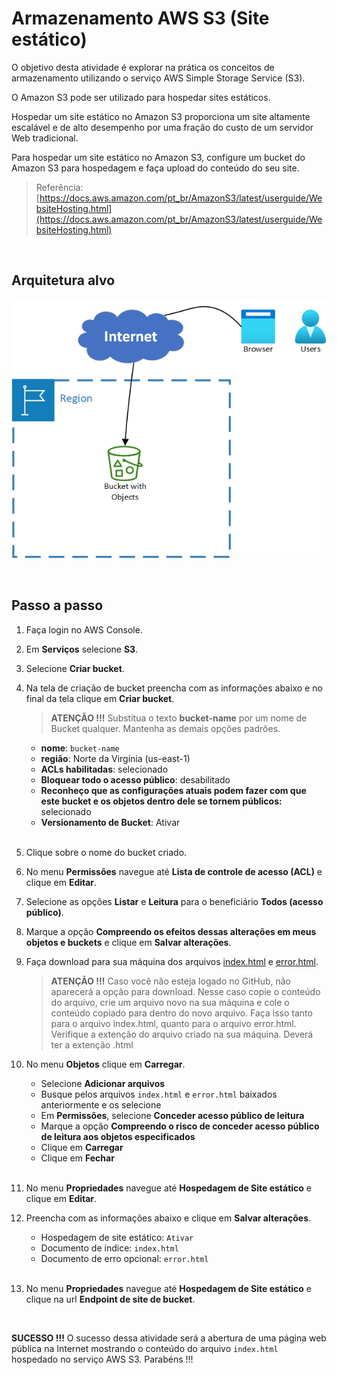 # Armazenamento AWS S3 (Site estático)

O objetivo desta atividade é explorar na prática os conceitos de armazenamento utilizando o serviço AWS Simple Storage Service (S3). 

O Amazon S3 pode ser utilizado para hospedar sites estáticos.

Hospedar um site estático no Amazon S3 proporciona um site altamente escalável e de alto desempenho por uma fração do custo de um servidor Web tradicional.

Para hospedar um site estático no Amazon S3, configure um bucket do Amazon S3 para hospedagem e faça upload do conteúdo do seu site.

> Referência: [https://docs.aws.amazon.com/pt_br/AmazonS3/latest/userguide/WebsiteHosting.html](https://docs.aws.amazon.com/pt_br/AmazonS3/latest/userguide/WebsiteHosting.html)

<br>

## Arquitetura alvo

![Notifier](/images/target_architecture.png)

<br>

## Passo a passo

1. Faça login no AWS Console.

2. Em **Serviços** selecione **S3**.

3. Selecione **Criar bucket**.

4. Na tela de criação de bucket preencha com as informações abaixo e no final da tela clique em  **Criar bucket**.

   > **ATENÇÃO !!!** Substitua o texto **bucket-name** por um nome de Bucket qualquer. Mantenha as demais opções padrões. 

   - **nome**: `bucket-name`
   - **região**: Norte da Virgínia (us-east-1)
   - **ACLs habilitadas**: selecionado
   - **Bloquear todo o acesso público**: desabilitado
   - **Reconheço que as configurações atuais podem fazer com que este bucket e os objetos dentro dele se tornem públicos:** selecionado
   - **Versionamento de Bucket**: Ativar<br><br>

5. Clique sobre o nome do bucket criado.

6. No menu **Permissões** navegue até **Lista de controle de acesso (ACL)** e clique em **Editar**.

7. Selecione as opções **Listar** e **Leitura** para o beneficiário **Todos (acesso público)**.

8. Marque a opção **Compreendo os efeitos dessas alterações em meus objetos e buckets** e clique em **Salvar alterações**. 

9. Faça download para sua máquina dos arquivos [index.html](https://github.com/kledsonhugo/app-static-site-s3/blob/main/app/index.html) e [error.html](https://github.com/kledsonhugo/app-static-site-s3/blob/main/app/error.html).

   > **ATENÇÃO !!!** Caso você não esteja logado no GitHub, não aparecerá a opção para download. Nesse caso copie o conteúdo do arquivo, crie um arquivo novo na sua máquina e cole o conteúdo copiado para dentro do novo arquivo. Faça isso tanto para o arquivo index.html, quanto para o arquivo error.html. Verifique a extenção do arquivo criado na sua máquina. Deverá ter a extenção .html
 
10. No menu **Objetos** clique em **Carregar**.

    - Selecione **Adicionar arquivos**
    - Busque pelos arquivos `index.html` e `error.html` baixados anteriormente e os selecione
    - Em **Permissões**, selecione **Conceder acesso público de leitura**
    - Marque a opção **Compreendo o risco de conceder acesso público de leitura aos objetos especificados**
    - Clique em **Carregar**
    - Clique em **Fechar**<br><br>

11. No menu **Propriedades** navegue até **Hospedagem de Site estático** e clique em **Editar**.

12. Preencha com as informações abaixo e clique em **Salvar alterações**.

    - Hospedagem de site estático: `Ativar`
    - Documento de índice: `index.html`
    - Documento de erro opcional: `error.html`<br><br>

13. No menu **Propriedades** navegue até **Hospedagem de Site estático** e clique na url **Endpoint de site de bucket**.

<br>

**SUCESSO !!!** O sucesso dessa atividade será a abertura de uma página web pública na Internet mostrando o conteúdo do arquivo `index.html` hospedado no serviço AWS S3. Parabéns !!!